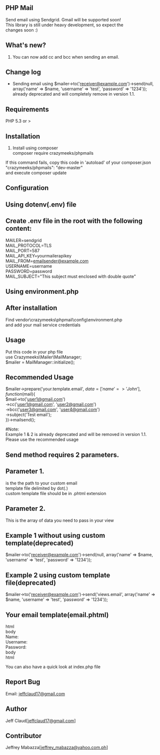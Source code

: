 ## PHP Mail
Send email using Sendgrid. Gmail will be supported soon!  
This library is still under heavy development, so expect the  
changes soon :)

## What's new?  
1. You can now add cc and bcc when sending an email.  

## Change log  
* Sending email using $mailer->to('receiver@example.com')->send(null, array('name' => $name, 'username' => 'test', 'password' => '1234')); already deprecated and will completely remove in version 1.1.  

## Requirements
PHP 5.3 or > 

## Installation
1. Install using composer  
composer require crazymeeks/phpmails  
  
If this command fails, copy this code in 'autoload' of your composer.json  
"crazymeeks/phpmails": "dev-master"  
and execute composer update  

## Configuration

## Using dotenv(.env) file
## Create .env file in the root with the following content: 
MAILER=sendgrid  
MAIL_PROTOCOL=TLS  
MAIL_PORT=587  
MAIL_API_KEY=yourmailerapikey  
MAIL_FROM=emailsender@example.com  
USERNAME=username  
PASSWORD=password  
MAIL_SUBJECT="This subject must enclosed with double quote"

## Using environment.php
## After installation
Find vendor\crazymeeks\phpmail\config\environment.php  
and add your mail service credentials

## Usage

Put this code in your php file  
use Crazymeeks\Mailer\MailManager;  
$mailer = MailManager::initialize();  


## Recommended Usage
$mailer->prepare('your.template.email', $data = ['name' => 'John'], function($mail){  
 	$mail->to('user1@gmail.com')  
 		 ->cc('user1@gmail.com', 'user2@gmail.com')  
 		 ->bcc('user3@gmail.com', 'user4@gmail.com')  
 		 ->subject('Test email');  
 })->mailsend();


#Note:  
Example 1 & 2 is already deprecated and will be removed in version 1.1. Please use the recommended usage
 
## Send method requires 2 parameters.  
## Parameter 1.
is the the path to your custom email  
template file delimited by dot(.)  
custom template file should be in .phtml extension  

## Parameter 2.
This is the array of data you need to pass in your view  

## Example 1 without using custom template(deprecated)
$mailer->to('receiver@example.com')->send(null, array('name' => $name, 'username' => 'test', 'password' => '1234'));

## Example 2 using custom template file(deprecated)
$mailer->to('receiver@example.com')->send('views.email', array('name' => $name, 'username' => 'test', 'password' => '1234'));



## Your email template(email.phtml)
html  
body  
	Name: <?php echo $name;?>  
	Username: <?php echo $username;?>  
	Password: <?php echo $password;?>  
body  
html  

You can also have a quick look at index.php file

## Report Bug
Email: jeffclaud17@gmail.com

## Author
Jeff Claud[jeffclaud17@gmail.com]

## Contributor
Jeffrey Mabazza[jeffrey_mabazza@yahoo.com.ph]
